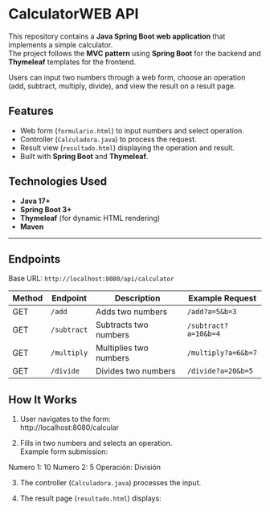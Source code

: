 # CalculatorWEB API 

This repository contains a **Java Spring Boot web application** that implements a simple calculator.  
The project follows the **MVC pattern** using **Spring Boot** for the backend and **Thymeleaf** templates for the frontend.  

Users can input two numbers through a web form, choose an operation (add, subtract, multiply, divide), and view the result on a result page.

## Features

- Web form (`formulario.html`) to input numbers and select operation.
- Controller (`Calculadora.java`) to process the request.
- Result view (`resultado.html`) displaying the operation and result.
- Built with **Spring Boot** and **Thymeleaf**.

## Technologies Used

- **Java 17+**
- **Spring Boot 3+**
- **Thymeleaf** (for dynamic HTML rendering)
- **Maven**

---

## Endpoints

Base URL: `http://localhost:8080/api/calculator`

| Method | Endpoint       | Description                 | Example Request |
|--------|---------------|-----------------------------|-----------------|
| GET    | `/add`        | Adds two numbers            | `/add?a=5&b=3` |
| GET    | `/subtract`   | Subtracts two numbers       | `/subtract?a=10&b=4` |
| GET    | `/multiply`   | Multiplies two numbers      | `/multiply?a=6&b=7` |
| GET    | `/divide`     | Divides two numbers         | `/divide?a=20&b=5` |

## How It Works

1. User navigates to the form:  
http://localhost:8080/calcular

2. Fills in two numbers and selects an operation.  
Example form submission:

Numero 1: 10
Numero 2: 5
Operación: División

3. The controller (`Calculadora.java`) processes the input.

4. The result page (`resultado.html`) displays:  



